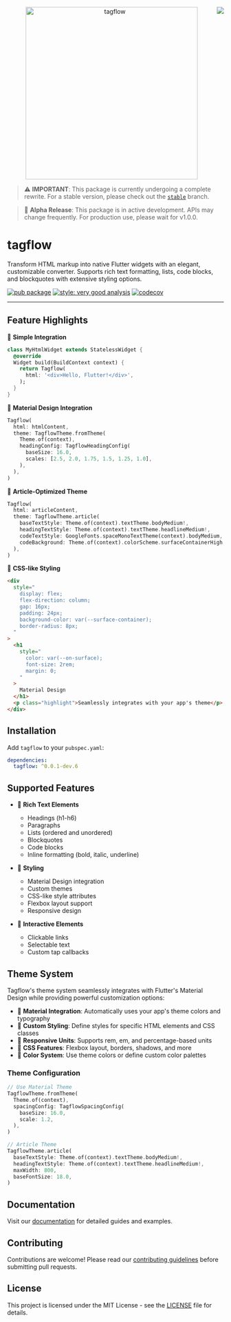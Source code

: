 <a href="https://zerodha.tech"><img src="https://zerodha.tech/static/images/github-badge.svg" align="right" /></a>

<p align="center">
  <picture>
    <source media="(prefers-color-scheme: dark)" srcset="https://github.com/devaryakjha/tagflow/raw/main/assets/dark/logo.svg">
    <source media="(prefers-color-scheme: light)" srcset="https://github.com/devaryakjha/tagflow/raw/main/assets/light/logo.svg">
    <img alt="tagflow" src="https://github.com/devaryakjha/tagflow/raw/main/assets/dark/logo.svg" width="400">
  </picture>
</p>

> ⚠️ **IMPORTANT**: This package is currently undergoing a complete rewrite. For a stable version, please check out the [`stable`](https://github.com/devaryakjha/tagflow/tree/stable) branch.

> 🚧 **Alpha Release**: This package is in active development. APIs may change frequently. For production use, please wait for v1.0.0.

# tagflow

Transform HTML markup into native Flutter widgets with an elegant, customizable converter. Supports rich text formatting, lists, code blocks, and blockquotes with extensive styling options.

[![pub package](https://img.shields.io/pub/v/tagflow.svg?label=tagflow&color=orange)](https://pub.dev/packages/tagflow)
[![style: very good analysis](https://img.shields.io/badge/style-very_good_analysis-B22C89.svg)](https://pub.dev/packages/very_good_analysis)
[![codecov](https://codecov.io/gh/devaryakjha/tagflow/branch/main/graph/badge.svg)](https://codecov.io/gh/devaryakjha/tagflow)

---

## Feature Highlights

🚀 **Simple Integration**

```dart
class MyHtmlWidget extends StatelessWidget {
  @override
  Widget build(BuildContext context) {
    return Tagflow(
      html: '<div>Hello, Flutter!</div>',
    );
  }
}
```

🎨 **Material Design Integration**

```dart
Tagflow(
  html: htmlContent,
  theme: TagflowTheme.fromTheme(
    Theme.of(context),
    headingConfig: TagflowHeadingConfig(
      baseSize: 16.0,
      scales: [2.5, 2.0, 1.75, 1.5, 1.25, 1.0],
    ),
  ),
)
```

📝 **Article-Optimized Theme**

```dart
Tagflow(
  html: articleContent,
  theme: TagflowTheme.article(
    baseTextStyle: Theme.of(context).textTheme.bodyMedium!,
    headingTextStyle: Theme.of(context).textTheme.headlineMedium!,
    codeTextStyle: GoogleFonts.spaceMonoTextTheme(context).bodyMedium,
    codeBackground: Theme.of(context).colorScheme.surfaceContainerHigh,
  ),
)
```

🎯 **CSS-like Styling**

```html
<div
  style="
    display: flex;
    flex-direction: column;
    gap: 16px;
    padding: 24px;
    background-color: var(--surface-container);
    border-radius: 8px;
  "
>
  <h1
    style="
      color: var(--on-surface);
      font-size: 2rem;
      margin: 0;
    "
  >
    Material Design
  </h1>
  <p class="highlight">Seamlessly integrates with your app's theme</p>
</div>
```

## Installation

Add `tagflow` to your `pubspec.yaml`:

```yaml
dependencies:
  tagflow: ^0.0.1-dev.6
```

## Supported Features

- 📝 **Rich Text Elements**

  - Headings (h1-h6)
  - Paragraphs
  - Lists (ordered and unordered)
  - Blockquotes
  - Code blocks
  - Inline formatting (bold, italic, underline)

- 🎨 **Styling**

  - Material Design integration
  - Custom themes
  - CSS-like style attributes
  - Flexbox layout support
  - Responsive design

- 🔗 **Interactive Elements**
  - Clickable links
  - Selectable text
  - Custom tap callbacks

## Theme System

Tagflow's theme system seamlessly integrates with Flutter's Material Design while providing powerful customization options:

- 🎨 **Material Integration**: Automatically uses your app's theme colors and typography
- 🔧 **Custom Styling**: Define styles for specific HTML elements and CSS classes
- 📏 **Responsive Units**: Supports rem, em, and percentage-based units
- 🎯 **CSS Features**: Flexbox layout, borders, shadows, and more
- 🌈 **Color System**: Use theme colors or define custom color palettes

### Theme Configuration

```dart
// Use Material Theme
TagflowTheme.fromTheme(
  Theme.of(context),
  spacingConfig: TagflowSpacingConfig(
    baseSize: 16.0,
    scale: 1.2,
  ),
)

// Article Theme
TagflowTheme.article(
  baseTextStyle: Theme.of(context).textTheme.bodyMedium!,
  headingTextStyle: Theme.of(context).textTheme.headlineMedium!,
  maxWidth: 800,
  baseFontSize: 18.0,
)
```

## Documentation

Visit our [documentation](https://docs.arya.run/tagflow) for detailed guides and examples.

## Contributing

Contributions are welcome! Please read our [contributing guidelines](CONTRIBUTING.md) before submitting pull requests.

## License

This project is licensed under the MIT License - see the [LICENSE](LICENSE) file for details.
